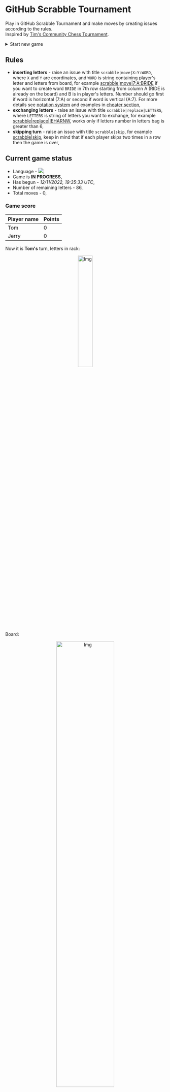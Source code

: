 
# GitHub Scrabble Tournament
Play in GitHub Scrabble Tournament and make moves by creating issues according to the rules.    
Inspired by [Tim's Community Chess Tournament](https://github.com/timburgan/).

<details>
  <summary>Start new game</summary>
  
 
 - [GB](https://github.com/radosz99/radosz99/issues/new?title=scrabble%7Cinit%7CGB&body=Just+push+%27Submit+new+issue%27+or+update+with+your+move)  ![](https://raw.githubusercontent.com/radosz99/radosz99/main/flags/GB.png)
 - [PL](https://github.com/radosz99/radosz99/issues/new?title=scrabble%7Cinit%7CPL&body=Just+push+%27Submit+new+issue%27+or+update+with+your+move)  ![](https://raw.githubusercontent.com/radosz99/radosz99/main/flags/PL.png)
 - [ES](https://github.com/radosz99/radosz99/issues/new?title=scrabble%7Cinit%7CES&body=Just+push+%27Submit+new+issue%27+or+update+with+your+move)  ![](https://raw.githubusercontent.com/radosz99/radosz99/main/flags/ES.png)
 - [DE](https://github.com/radosz99/radosz99/issues/new?title=scrabble%7Cinit%7CDE&body=Just+push+%27Submit+new+issue%27+or+update+with+your+move)  ![](https://raw.githubusercontent.com/radosz99/radosz99/main/flags/DE.png)
 - [FR](https://github.com/radosz99/radosz99/issues/new?title=scrabble%7Cinit%7CFR&body=Just+push+%27Submit+new+issue%27+or+update+with+your+move)  ![](https://raw.githubusercontent.com/radosz99/radosz99/main/flags/FR.png)
</details>
        

## Rules
 - **inserting letters** - raise an issue with title `scrabble|move|X:Y:WORD`, where `X` and `Y` are coordinates, and `WORD` is string containing player's letter and letters from board, for example [scrabble&#124;move&#124;7:A:BRIDE](https://github.com/radosz99/radosz99/issues/new?title=scrabble%7Cmove%7C7%3AA%3ABRIDE&body=Just+push+%27Submit+new+issue%27+or+update+with+your+move) if you want to create word `BRIDE` in 7th row starting from column A (RIDE is already on the board) and B is in player's letters. Number should go first if word is horizontal (7:A) or second if word is vertical (A:7). For more details see [notation system](https://en.wikipedia.org/wiki/Scrabble#Notation_system) and examples in [cheater section](#cheater),
 - **exchanging letters** - raise an issue with title `scrabble|replace|LETTERS`, where `LETTERS` is string of letters you want to exchange, for example [scrabble&#124;replace&#124;IEHARNW](https://github.com/radosz99/radosz99/issues/new?title=scrabble%7Creplace%7CIEHARNW&body=Just+push+%27Submit+new+issue%27+or+update+with+your+move), works only if letters number in letters bag is greater than 6,
 - **skipping turn** - raise an issue with title `scrabble|skip`, for example [scrabble&#124;skip](https://github.com/radosz99/radosz99/issues/new?title=scrabble%7Cskip&body=Just+push+%27Submit+new+issue%27+or+update+with+your+move), keep in mind that if each player skips two times in a row then the game is over,

## Current game status
 - Language - ![](https://raw.githubusercontent.com/radosz99/radosz99/main/flags/FR.png),
 - Game is **IN PROGRESS**,
 - Has begun - *12/11/2022, 19:35:33 UTC*,
 - Number of remaining letters - 86,
 - Total moves - 0,
    
### Game score
| Player name | Points |
 | - | - |  
| Tom | 0
| Jerry | 0

Now it is **Tom's** turn, letters in rack:
<p align="center">
    <img src="https://raw.githubusercontent.com/radosz99/radosz99/main/rack.png" width=30% alt="Img"/>
</p>

Board:
<p align="center">
<img src="https://raw.githubusercontent.com/radosz99/radosz99/main/board.png" width=60% alt="Img"/>
</p>
    
## User leaderboard
| Moves | Who | Points |
| - | - | - |

<a name="cheater"></a>
## Cheater section  
Try out my algorithm and check the moves that were found based on the state of the board and rack. :cowboy_hat_face:
<details>
  <summary>Reveal some fancy moves :)</summary>
  
  | Id | Move | Points |
  | - | - | - |  
|1 | [7:D:haine](https://github.com/radosz99/radosz99/issues/new?title=scrabble%7Cmove%7C7%3AD%3Ahaine&body=Just+push+%27Submit+new+issue%27+or+update+with+your+move) | 24 
|2 | [7:D:haire](https://github.com/radosz99/radosz99/issues/new?title=scrabble%7Cmove%7C7%3AD%3Ahaire&body=Just+push+%27Submit+new+issue%27+or+update+with+your+move) | 24 
|3 | [7:H:haine](https://github.com/radosz99/radosz99/issues/new?title=scrabble%7Cmove%7C7%3AH%3Ahaine&body=Just+push+%27Submit+new+issue%27+or+update+with+your+move) | 18 
|4 | [7:H:haire](https://github.com/radosz99/radosz99/issues/new?title=scrabble%7Cmove%7C7%3AH%3Ahaire&body=Just+push+%27Submit+new+issue%27+or+update+with+your+move) | 18 
|5 | [7:G:haine](https://github.com/radosz99/radosz99/issues/new?title=scrabble%7Cmove%7C7%3AG%3Ahaine&body=Just+push+%27Submit+new+issue%27+or+update+with+your+move) | 16 
|6 | [7:F:haine](https://github.com/radosz99/radosz99/issues/new?title=scrabble%7Cmove%7C7%3AF%3Ahaine&body=Just+push+%27Submit+new+issue%27+or+update+with+your+move) | 16 
|7 | [7:E:haine](https://github.com/radosz99/radosz99/issues/new?title=scrabble%7Cmove%7C7%3AE%3Ahaine&body=Just+push+%27Submit+new+issue%27+or+update+with+your+move) | 16 
|8 | [7:G:haire](https://github.com/radosz99/radosz99/issues/new?title=scrabble%7Cmove%7C7%3AG%3Ahaire&body=Just+push+%27Submit+new+issue%27+or+update+with+your+move) | 16 
|9 | [7:F:haire](https://github.com/radosz99/radosz99/issues/new?title=scrabble%7Cmove%7C7%3AF%3Ahaire&body=Just+push+%27Submit+new+issue%27+or+update+with+your+move) | 16 
|10 | [7:E:haire](https://github.com/radosz99/radosz99/issues/new?title=scrabble%7Cmove%7C7%3AE%3Ahaire&body=Just+push+%27Submit+new+issue%27+or+update+with+your+move) | 16 
</details>
    
## Latest moves
<details>
<summary>Show 10 latest moves</summary>
  
  
  | Id | Type | Move / Letters to replace | Created words / New letters | Date | Points | Player | Who |
  | - | - | - | - | - | - | - | - |
</details>
    